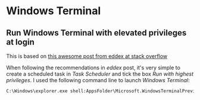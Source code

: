 # Windows Terminal

## Run Windows Terminal with elevated privileges at login
This is based on [this awesome post from eddex at stack overflow](https://stackoverflow.com/questions/58014981/how-can-i-open-a-new-instance-of-windows-terminal-from-windows-terminal)

When following the recommendations in *eddex* post, it's very simple to create a scheduled task in *Task Scheduler* and tick the box *Run with highest privileges*. I used the following command line to launch *Windows Terminal*: 
```ps
C:\Windows\explorer.exe shell:AppsFolder\Microsoft.WindowsTerminalPreview_8wekyb3d8bbwe!App
```